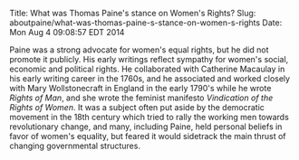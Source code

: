 Title: What was Thomas Paine's stance on Women's Rights?
Slug: aboutpaine/what-was-thomas-paine-s-stance-on-women-s-rights
Date: Mon Aug  4 09:08:57 EDT 2014

   Paine was a strong advocate for women's equal rights, but he did not
   promote it publicly. His early writings reflect sympathy for women's
   social, economic and political rights. He collaborated with Catherine Macaulay in his early writing career in the 1760s, and he associated and worked closely
   with Mary Wollstonecraft in England in the early 1790's while he wrote
   *Rights of Man*, and she wrote the feminist manifesto *Vindication of the
   Rights of Women*. It was a subject often put aside by the democratic
   movement in the 18th century which tried to rally the working men towards
   revolutionary change, and many, including Paine, held personal beliefs in
   favor of women's equality, but feared it would sidetrack the main thrust
   of changing governmental structures. 
